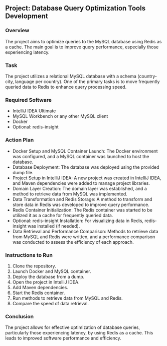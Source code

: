 ## Project: Database Query Optimization Tools Development

### Overview

The project aims to optimize queries to the MySQL database using Redis as a cache. The main goal is to improve query performance, especially those experiencing latency.

### Task

The project utilizes a relational MySQL database with a schema (country-city, language per country). One of the primary tasks is to move frequently queried data to Redis to enhance query processing speed.

### Required Software

- IntelliJ IDEA Ultimate
- MySQL Workbench or any other MySQL client
- Docker
- Optional: redis-insight

### Action Plan


- Docker Setup and MySQL Container Launch: The Docker environment was configured, and a MySQL container was launched to host the database.
- Database Deployment: The database was deployed using the provided dump file.
- Project Setup in IntelliJ IDEA: A new project was created in IntelliJ IDEA, and Maven dependencies were added to manage project libraries.
- Domain Layer Creation: The domain layer was established, and a method to retrieve data from MySQL was implemented.
- Data Transformation and Redis Storage: A method to transform and store data in Redis was developed to improve query performance.
- Redis Container Initialization: The Redis container was started to be utilized it as a cache for frequently queried data.
- Optional: redis-insight Installation: For visualizing data in Redis, redis-insight was installed (if needed).
- Data Retrieval and Performance Comparison: Methods to retrieve data from MySQL and Redis were written, and a performance comparison was conducted to assess the efficiency of each approach.

### Instructions to Run

1. Clone the repository.
2. Launch Docker and MySQL container.
3. Deploy the database from a dump.
4. Open the project in IntelliJ IDEA.
5. Add Maven dependencies.
6. Start the Redis container.
7. Run methods to retrieve data from MySQL and Redis.
8. Compare the speed of data retrieval.

### Conclusion

The project allows for effective optimization of database queries, particularly those experiencing latency, by using Redis as a cache. This leads to improved software performance and efficiency.
